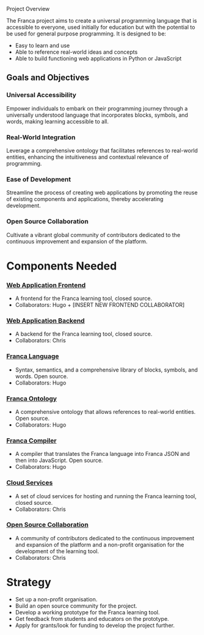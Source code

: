 Project Overview

The Franca project aims to create a universal programming language that is accessible to everyone, used initially for education but with the potential to be used for general purpose programming. It is designed to be:

- Easy to learn and use
- Able to reference real-world ideas and concepts
- Able to build functioning web applications in Python or JavaScript


## Goals and Objectives

### Universal Accessibility
Empower individuals to embark on their programming journey through a universally understood language that incorporates blocks, symbols, and words, making learning accessible to all.

### Real-World Integration
Leverage a comprehensive ontology that facilitates references to real-world entities, enhancing the intuitiveness and contextual relevance of programming.

### Ease of Development
Streamline the process of creating web applications by promoting the reuse of existing components and applications, thereby accelerating development.

### Open Source Collaboration
Cultivate a vibrant global community of contributors dedicated to the continuous improvement and expansion of the platform.

# Components Needed

### [Web Application Frontend](frontend.md)

- A frontend for the Franca learning tool, closed source.
- Collaborators: Hugo + [INSERT NEW FRONTEND COLLABORATOR]

### [Web Application Backend](backend.md)

- A backend for the Franca learning tool, closed source.
- Collaborators: Chris

### [Franca Language](language.md)

- Syntax, semantics, and a comprehensive library of blocks, symbols, and words. Open source.
- Collaborators: Hugo

### [Franca Ontology](ontology.md)

- A comprehensive ontology that allows references to real-world entities. Open source.
- Collaborators: Hugo

### [Franca Compiler](compiler.md)

- A compiler that translates the Franca language into Franca JSON and then into JavaScript. Open source.
- Collaborators: Hugo

### [Cloud Services](cloud.md)

- A set of cloud services for hosting and running the Franca learning tool, closed source.
- Collaborators: Chris

### [Open Source Collaboration](collaboration.md)

- A community of contributors dedicated to the continuous improvement and expansion of the platform and a non-profit organisation for the development of the learning tool.
- Collaborators: Chris

# Strategy

- Set up a non-profit organisation.
- Build an open source community for the project.
- Develop a working prototype for the Franca learning tool.
- Get feedback from students and educators on the prototype.
- Apply for grants/look for funding to develop the project further.